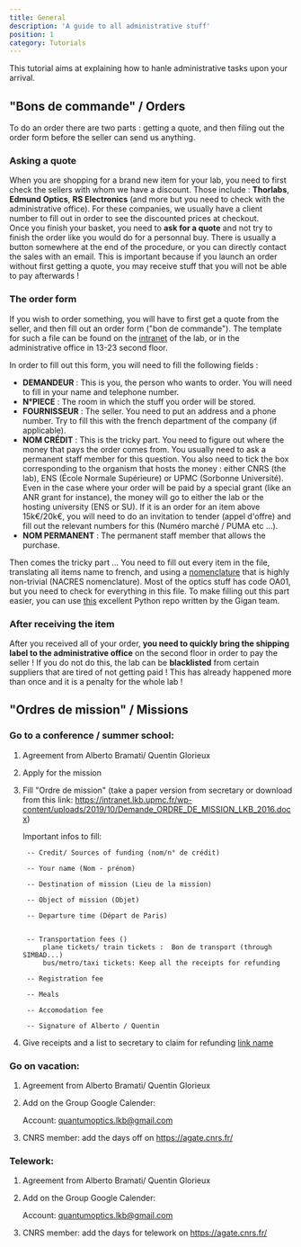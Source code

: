 ```yaml
---
title: General
description: 'A guide to all administrative stuff'
position: 1
category: Tutorials
---
```


This tutorial aims at explaining how to hanle administrative tasks upon your arrival.

## "Bons de commande" / Orders

To do an order there are two parts : getting a quote, and then filing out the order form before the seller can send us anything.

### Asking a quote

When you are shopping for a brand new item for your lab, you need to first check the sellers with whom we have a discount. Those include : **Thorlabs**, **Edmund Optics**, **RS Electronics** (and more but you need to check with the administrative office). For these companies, we usually have a client number to fill out in order to see the discounted prices at checkout.\
Once you finish your basket, you need to **ask for a quote** and not try to finish the order like you would do for a personnal buy. There is usually a button somewhere at the end of the procedure, or you can directly contact the sales with an email. This is important because if you launch an order without first getting a quote, you may receive stuff that you will not be able to pay afterwards !

### The order form

If you wish to order something, you will have to first get a quote from the seller, and then fill out an order form ("bon de commande"). The template for such a file can be found on the [intranet](https://intranet.lkb.upmc.fr/wp-content/uploads/2019/10/Bon_commande_v6_8.pdf) of the lab, or in the administrative office in 13-23 second floor.

<article-image src="StartingPackage/general/bon_commande.png" alt="Bon commande" size="100" :center="true"></article-image>

In order to fill out this form, you will need to fill the following fields :
- **DEMANDEUR** : This is you, the person who wants to order. You will need to fill in your name and telephone number.
- **N°PIECE** : The room in which the stuff you order will be stored.
- **FOURNISSEUR** : The seller. You need to put an address and a phone number. Try to fill this with the french department of the company (if applicable).
- **NOM CRÉDIT** : This is the tricky part. You need to figure out where the money that pays the order comes from. You usually need to ask a permanent staff member for this question. You also need to tick the box corresponding to the organism that hosts the money : either CNRS (the lab), ENS (École Normale Supérieure) or UPMC (Sorbonne Université). Even in the case where your order will be paid by a special grant (like an ANR grant for instance), the money will go to either the lab or the hosting university (ENS or SU). If it is an order for an item above 15k€/20k€, you will need to do an invitation to tender (appel d'offre) and fill out the relevant numbers for this (Numéro marché / PUMA etc ...).
- **NOM PERMANENT** : The permanent staff member that allows the purchase.

Then comes the tricky part ... You need to fill out every item in the file, translating all items name to french, and using a [nomenclature](https://intranet.lkb.upmc.fr/wp-content/uploads/2020/02/referentiel_nacres-2014.zip) that is highly non-trivial (NACRES nomenclature). Most of the optics stuff has code OA01, but you need to check for everything in this file. To make filling out this part easier, you can use [this](https://github.com/laboGigan/thorlabsBC) excellent Python repo written by the Gigan team.

### After receiving the item

After you received all of your order, **you need to quickly bring the shipping label to the administrative office** on the second floor in order to pay the seller ! If you do not do this, the lab can be **blacklisted** from certain suppliers that are tired of not getting paid ! This has already happened more than once and it is a penalty for the whole lab !

## "Ordres de mission" / Missions
### Go to a conference / summer school:

1. Agreement from Alberto Bramati/ Quentin Glorieux

2. Apply for the mission

3. Fill "Ordre de mission" (take a paper version from secretary or download from this link: https://intranet.lkb.upmc.fr/wp-content/uploads/2019/10/Demande_ORDRE_DE_MISSION_LKB_2016.docx)

    Important infos to fill:

        -- Credit/ Sources of funding (nom/n° de crédit)

        -- Your name (Nom - prénom)

        -- Destination of mission (Lieu de la mission)

        -- Object of mission (Objet)

        -- Departure time (Départ de Paris)
            

        -- Transportation fees ()
            plane tickets/ train tickets :  Bon de transport (through SIMBAD...)
            bus/metro/taxi tickets: Keep all the receipts for refunding

        -- Registration fee

        -- Meals

        -- Accomodation fee

        -- Signature of Alberto / Quentin

4. Give receipts and a list to secretary to claim for refunding
<a href="/file.pdf"> link name </a>



### Go on vacation:

1. Agreement from Alberto Bramati/ Quentin Glorieux

2. Add on the Group Google Calender:

    Account: quantumoptics.lkb@gmail.com


3. CNRS member: add the days off on https://agate.cnrs.fr/

### Telework:

1. Agreement from Alberto Bramati/ Quentin Glorieux

2. Add on the Group Google Calender:

    Account: quantumoptics.lkb@gmail.com


3. CNRS member: add the days for telework on https://agate.cnrs.fr/


